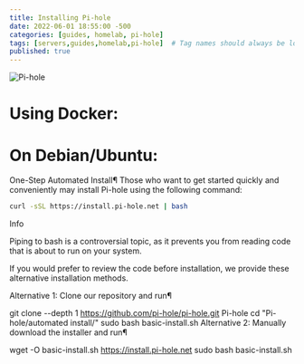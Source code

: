 ```yaml
---
title: Installing Pi-hole
date: 2022-06-01 18:55:00 -500
categories: [guides, homelab, pi-hole]
tags: [servers,guides,homelab,pi-hole]  # Tag names should always be lowercase
published: true
---
```

![Pi-hole](https://miro.medium.com/max/761/1*-RCw0DPPVuRd_DplQfHBGQ.png)

# Using Docker:



# On Debian/Ubuntu:

One-Step Automated Install¶
Those who want to get started quickly and conveniently may install Pi-hole using the following command:

```bash
curl -sSL https://install.pi-hole.net | bash
```

Info

Piping to bash is a controversial topic, as it prevents you from reading code that is about to run on your system.

If you would prefer to review the code before installation, we provide these alternative installation methods.

Alternative 1: Clone our repository and run¶

git clone --depth 1 https://github.com/pi-hole/pi-hole.git Pi-hole
cd "Pi-hole/automated install/"
sudo bash basic-install.sh
Alternative 2: Manually download the installer and run¶

wget -O basic-install.sh https://install.pi-hole.net
sudo bash basic-install.sh